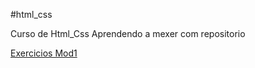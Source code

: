 #html_css

Curso de Html_Css
Aprendendo a mexer com repositorio

<a href='https://borges1202.github.io/html_css/exercicos/MOD1/'>Exercicios Mod1</a>